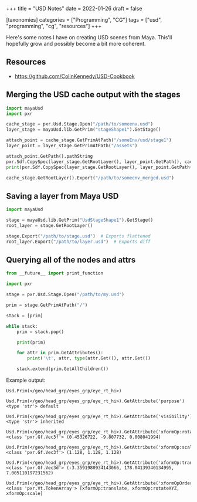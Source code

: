 +++
title = "USD Notes"
date = 2022-01-26
draft = false

[taxonomies]
categories = ["Programming", "CG"]
tags = ["usd", "programming", "cg", "resources"]
+++

Here's some notes I have on creating USD scenes from Maya. This'll hopefully grow and possibly become a bit more coherent.

## Resources

- <https://github.com/ColinKennedy/USD-Cookbook>

## Merging the USD cache output with the stages

```python
import mayaUsd
import pxr

cache_stage = pxr.Usd.Stage.Open("/path/to/someenv.usd")
layer_stage = mayaUsd.lib.GetPrim("stageShape1").GetStage()

attach_point = cache_stage.GetPrimAtPath("/someEnv/usd/stage1")
layer_point = layer_stage.GetPrimAtPath("/assets")

attach_point.GetPath().pathString
pxr.Sdf.CopySpec(layer_stage.GetRootLayer(), layer_point.GetPath(), cache_stage.GetRootLayer(), attach_point.GetPath())
print(pxr.Sdf.CopySpec(layer_stage.GetRootLayer(), layer_point.GetPath(), cache_stage.GetRootLayer(), attach_point.GetPath()))

cache_stage.GetRootLayer().Export("/path/to/someenv_merged.usd")
```

## Saving a layer from Maya USD

```python
import mayaUsd

stage = mayaUsd.lib.GetPrim("UsdStageShape1").GetStage()
root_layer = stage.GetRootLayer()

stage.Export("/path/to/stage.usd")  # Exports flattened
root_layer.Export("/path/to/layer.usd")  # Exports diff
```

## Querying all of the nodes and attrs

```python
from __future__ import print_function

import pxr

stage = pxr.Usd.Stage.Open("/path/to/my.usd")

prim = stage.GetPrimAtPath("/")

stack = [prim]

while stack:
    prim = stack.pop()

    print(prim)

    for attr in prim.GetAttributes():
        print('\t', attr, type(attr.Get()), attr.Get())

    stack.extend(prim.GetAllChildren())
```

Example output:

```
Usd.Prim(</geo/head_grp/eyes_grp/eye_rt_hi>)
	 Usd.Prim(</geo/head_grp/eyes_grp/eye_rt_hi>).GetAttribute('purpose') <type 'str'> default
	 Usd.Prim(</geo/head_grp/eyes_grp/eye_rt_hi>).GetAttribute('visibility') <type 'str'> inherited
	 Usd.Prim(</geo/head_grp/eyes_grp/eye_rt_hi>).GetAttribute('xformOp:rotateXYZ') <class 'pxr.Gf.Vec3f'> (0.45326722, -9.807732, 0.008041994)
	 Usd.Prim(</geo/head_grp/eyes_grp/eye_rt_hi>).GetAttribute('xformOp:scale') <class 'pxr.Gf.Vec3f'> (1.128, 1.128, 1.128)
	 Usd.Prim(</geo/head_grp/eyes_grp/eye_rt_hi>).GetAttribute('xformOp:translate') <class 'pxr.Gf.Vec3d'> (-3.3591980934143066, 178.04139340134995, 7.005110197231562)
	 Usd.Prim(</geo/head_grp/eyes_grp/eye_rt_hi>).GetAttribute('xformOpOrder') <class 'pxr.Vt.TokenArray'> [xformOp:translate, xformOp:rotateXYZ, xformOp:scale]
```

